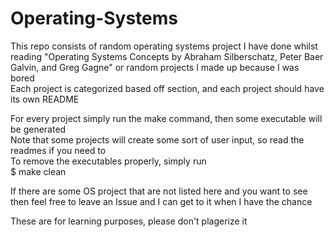 # Operating-Systems

This repo consists of random operating systems project I have done whilst reading "Operating Systems Concepts by Abraham Silberschatz, Peter Baer Galvin, and Greg Gagne" or random projects I made up because I was bored <br> 
Each project is categorized based off section, and each project should have its own README 

For every project simply run the make command, then some executable will be generated<br>
Note that some projects will create some sort of user input, so read the readmes if you need to<br>
To remove the executables properly, simply run <br>
$ make clean 

If there are some OS project that are not listed here and you want to see then feel free to leave an Issue and I can get to it when I have the chance

These are for learning purposes, please don't plagerize it
